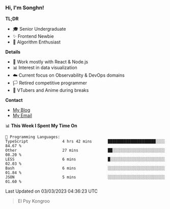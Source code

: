### Hi, I'm Songhn!

**TL;DR**

- 🎓 Senior Undergraduate
- ✨ Frontend Newbie
- 🎈 Algorithm Enthusiast

**Details**

- 🎯 Work mostly with React & Node.js
- 📊 Interest in data visualization
- ☁️ Current focus on Observability & DevOps domains
- 🏳️ Retired competitive programmer
- 🍵 VTubers and Anime during breaks

**Contact**
- [My Blog](https://blog.songhn.com)
- [My Email](mailto:nana7mi@duck.com)

<!--START_SECTION:waka-->
📊 **This Week I Spent My Time On** 

```text
💬 Programming Languages: 
TypeScript               4 hrs 42 mins       █████████████████████░░░░   84.67 % 
Other                    27 mins             ██░░░░░░░░░░░░░░░░░░░░░░░   08.20 % 
LESS                     6 mins              █░░░░░░░░░░░░░░░░░░░░░░░░   02.03 % 
Bash                     6 mins              ░░░░░░░░░░░░░░░░░░░░░░░░░   01.84 % 
JSON                     5 mins              ░░░░░░░░░░░░░░░░░░░░░░░░░   01.60 % 
```


 Last Updated on 03/03/2023 04:36:23 UTC
<!--END_SECTION:waka-->

> El Psy Kongroo
